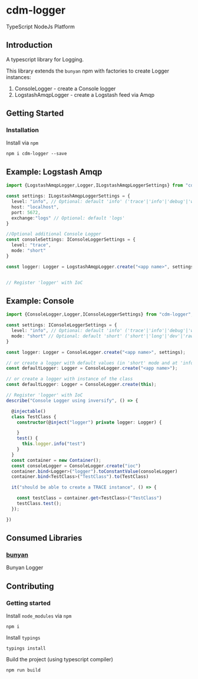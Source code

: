 # cdm-logger

TypeScript NodeJs Platform

## Introduction

A typescript library for Logging.

This library extends the `bunyan` npm with factories to create Logger instances:

1. ConsoleLogger - create a Console logger
2. LogstashAmqpLogger - create a Logstash feed via Amqp

## Getting Started

### Installation
Install via `npm`
```
npm i cdm-logger --save
```

## Example: Logstash Amqp

```typescript
import {LogstashAmqpLogger,Logger,ILogstashAmqpLoggerSettings} from "cdm-logger";

const settings: ILogstashAmqpLoggerSettings = {
  level: "info", // Optional: default 'info' ('trace'|'info'|'debug'|'warn'|'error'|'fatal')
  host: "localhost",
  port: 5672,
  exchange:"logs" // Optional: default 'logs'
}

//Optional additional Console Logger
const consoleSettings: IConsoleLoggerSettings = {
  level: "trace",
  mode: "short"
}

const logger: Logger = LogstashAmqpLogger.create("<app name>", settings, consoleSettings);


// Register 'logger' with IoC
```

## Example: Console

```typescript
import {ConsoleLogger,Logger,IConsoleLoggerSettings} from "cdm-logger";

const settings: IConsoleLoggerSettings = {
  level: "info", // Optional: default 'info' ('trace'|'info'|'debug'|'warn'|'error'|'fatal')
  mode: "short" // Optional: default 'short' ('short'|'long'|'dev'|'raw')
}

const logger: Logger = ConsoleLogger.create("<app name>", settings);

// or create a logger with default values (in 'short' mode and at 'info' level)
const defaultLogger: Logger = ConsoleLogger.create("<app name>");

// or create a logger with instance of the class
const defaultLogger: Logger = ConsoleLogger.create(this);

// Register 'logger' with IoC
describe("Console Logger using inversify", () => {

  @injectable()
  class TestClass {
    constructor(@inject("logger") private logger: Logger) {

    }
    test() {
      this.logger.info("test")
    }
  }
  const container = new Container();
  const consoleLogger = ConsoleLogger.create("ioc")
  container.bind<Logger>("logger").toConstantValue(consoleLogger)
  container.bind<TestClass>("TestClass").to(TestClass)

  it("should be able to create a TRACE instance", () => {

    const testClass = container.get<TestClass>("TestClass")
    testClass.test();
  });

})
```

##

## Consumed Libraries

### [bunyan](https://github.com/trentm/node-bunyan)
Bunyan Logger


## Contributing

### Getting started

Install `node_modules` via `npm`
```
npm i
```

Install `typings`
```
typings install
```

Build the project (using typescript compiler)
```
npm run build
```
